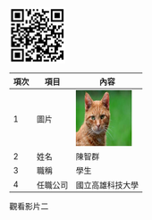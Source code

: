 <img src="qr.png" width="100" Height="100"  />



| 項次 | 項目 | 內容 |
|----------|----------|----------|
| 1    | 圖片    | <img src="CAT.jfif" width="100" Height="100"  />|
| 2   | 姓名    | 陳智群|
| 3   | 職稱     | 學生|
| 4  | 任職公司    | 國立高雄科技大學|

觀看影片二
<a herf="https://www.youtube.com/watch?v=5rpVogaxPiU" target="_black">
